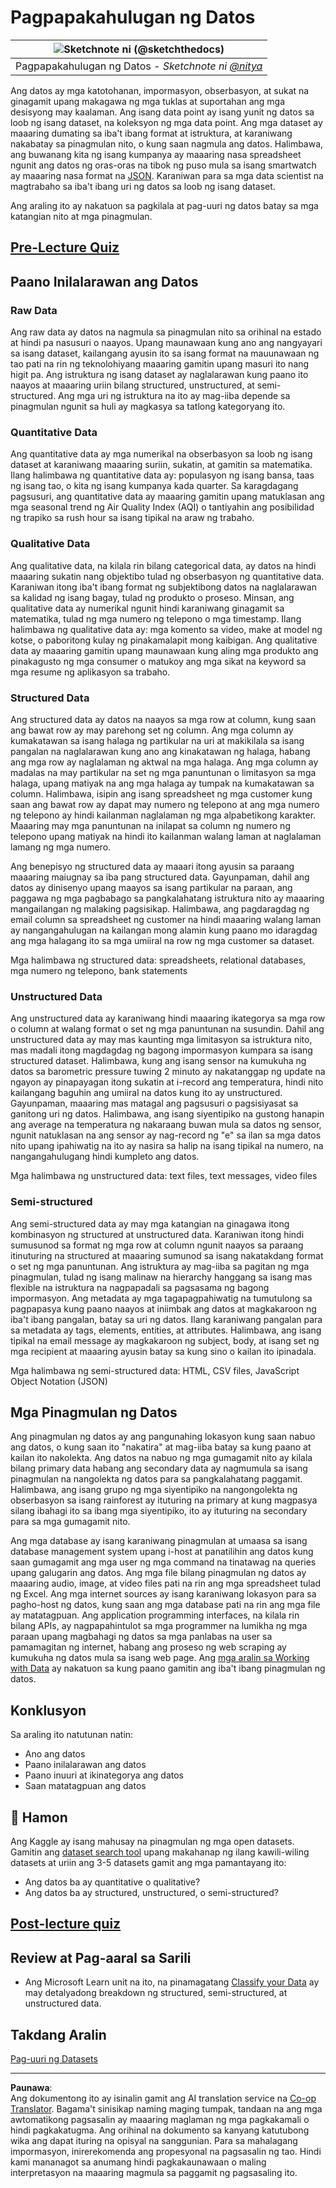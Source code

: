 <!--
CO_OP_TRANSLATOR_METADATA:
{
  "original_hash": "12339119c0165da569a93ddba05f9339",
  "translation_date": "2025-09-06T00:30:36+00:00",
  "source_file": "1-Introduction/03-defining-data/README.md",
  "language_code": "tl"
}
-->
# Pagpapakahulugan ng Datos

|![ Sketchnote ni [(@sketchthedocs)](https://sketchthedocs.dev) ](../../sketchnotes/03-DefiningData.png)|
|:---:|
|Pagpapakahulugan ng Datos - _Sketchnote ni [@nitya](https://twitter.com/nitya)_ |

Ang datos ay mga katotohanan, impormasyon, obserbasyon, at sukat na ginagamit upang makagawa ng mga tuklas at suportahan ang mga desisyong may kaalaman. Ang isang data point ay isang yunit ng datos sa loob ng isang dataset, na koleksyon ng mga data point. Ang mga dataset ay maaaring dumating sa iba't ibang format at istruktura, at karaniwang nakabatay sa pinagmulan nito, o kung saan nagmula ang datos. Halimbawa, ang buwanang kita ng isang kumpanya ay maaaring nasa spreadsheet ngunit ang datos ng oras-oras na tibok ng puso mula sa isang smartwatch ay maaaring nasa format na [JSON](https://stackoverflow.com/a/383699). Karaniwan para sa mga data scientist na magtrabaho sa iba't ibang uri ng datos sa loob ng isang dataset.

Ang araling ito ay nakatuon sa pagkilala at pag-uuri ng datos batay sa mga katangian nito at mga pinagmulan.

## [Pre-Lecture Quiz](https://ff-quizzes.netlify.app/en/ds/quiz/4)

## Paano Inilalarawan ang Datos

### Raw Data
Ang raw data ay datos na nagmula sa pinagmulan nito sa orihinal na estado at hindi pa nasusuri o naayos. Upang maunawaan kung ano ang nangyayari sa isang dataset, kailangang ayusin ito sa isang format na mauunawaan ng tao pati na rin ng teknolohiyang maaaring gamitin upang masuri ito nang higit pa. Ang istruktura ng isang dataset ay naglalarawan kung paano ito naayos at maaaring uriin bilang structured, unstructured, at semi-structured. Ang mga uri ng istruktura na ito ay mag-iiba depende sa pinagmulan ngunit sa huli ay magkasya sa tatlong kategoryang ito.

### Quantitative Data
Ang quantitative data ay mga numerikal na obserbasyon sa loob ng isang dataset at karaniwang maaaring suriin, sukatin, at gamitin sa matematika. Ilang halimbawa ng quantitative data ay: populasyon ng isang bansa, taas ng isang tao, o kita ng isang kumpanya kada quarter. Sa karagdagang pagsusuri, ang quantitative data ay maaaring gamitin upang matuklasan ang mga seasonal trend ng Air Quality Index (AQI) o tantiyahin ang posibilidad ng trapiko sa rush hour sa isang tipikal na araw ng trabaho.

### Qualitative Data
Ang qualitative data, na kilala rin bilang categorical data, ay datos na hindi maaaring sukatin nang objektibo tulad ng obserbasyon ng quantitative data. Karaniwan itong iba't ibang format ng subjektibong datos na naglalarawan sa kalidad ng isang bagay, tulad ng produkto o proseso. Minsan, ang qualitative data ay numerikal ngunit hindi karaniwang ginagamit sa matematika, tulad ng mga numero ng telepono o mga timestamp. Ilang halimbawa ng qualitative data ay: mga komento sa video, make at model ng kotse, o paboritong kulay ng pinakamalapit mong kaibigan. Ang qualitative data ay maaaring gamitin upang maunawaan kung aling mga produkto ang pinakagusto ng mga consumer o matukoy ang mga sikat na keyword sa mga resume ng aplikasyon sa trabaho.

### Structured Data
Ang structured data ay datos na naayos sa mga row at column, kung saan ang bawat row ay may parehong set ng column. Ang mga column ay kumakatawan sa isang halaga ng partikular na uri at makikilala sa isang pangalan na naglalarawan kung ano ang kinakatawan ng halaga, habang ang mga row ay naglalaman ng aktwal na mga halaga. Ang mga column ay madalas na may partikular na set ng mga panuntunan o limitasyon sa mga halaga, upang matiyak na ang mga halaga ay tumpak na kumakatawan sa column. Halimbawa, isipin ang isang spreadsheet ng mga customer kung saan ang bawat row ay dapat may numero ng telepono at ang mga numero ng telepono ay hindi kailanman naglalaman ng mga alpabetikong karakter. Maaaring may mga panuntunan na inilapat sa column ng numero ng telepono upang matiyak na hindi ito kailanman walang laman at naglalaman lamang ng mga numero.

Ang benepisyo ng structured data ay maaari itong ayusin sa paraang maaaring maiugnay sa iba pang structured data. Gayunpaman, dahil ang datos ay dinisenyo upang maayos sa isang partikular na paraan, ang paggawa ng mga pagbabago sa pangkalahatang istruktura nito ay maaaring mangailangan ng malaking pagsisikap. Halimbawa, ang pagdaragdag ng email column sa spreadsheet ng customer na hindi maaaring walang laman ay nangangahulugan na kailangan mong alamin kung paano mo idaragdag ang mga halagang ito sa mga umiiral na row ng mga customer sa dataset.

Mga halimbawa ng structured data: spreadsheets, relational databases, mga numero ng telepono, bank statements

### Unstructured Data
Ang unstructured data ay karaniwang hindi maaaring ikategorya sa mga row o column at walang format o set ng mga panuntunan na susundin. Dahil ang unstructured data ay may mas kaunting mga limitasyon sa istruktura nito, mas madali itong magdagdag ng bagong impormasyon kumpara sa isang structured dataset. Halimbawa, kung ang isang sensor na kumukuha ng datos sa barometric pressure tuwing 2 minuto ay nakatanggap ng update na ngayon ay pinapayagan itong sukatin at i-record ang temperatura, hindi nito kailangang baguhin ang umiiral na datos kung ito ay unstructured. Gayunpaman, maaaring mas matagal ang pagsusuri o pagsisiyasat sa ganitong uri ng datos. Halimbawa, ang isang siyentipiko na gustong hanapin ang average na temperatura ng nakaraang buwan mula sa datos ng sensor, ngunit natuklasan na ang sensor ay nag-record ng "e" sa ilan sa mga datos nito upang ipahiwatig na ito ay nasira sa halip na isang tipikal na numero, na nangangahulugang hindi kumpleto ang datos.

Mga halimbawa ng unstructured data: text files, text messages, video files

### Semi-structured
Ang semi-structured data ay may mga katangian na ginagawa itong kombinasyon ng structured at unstructured data. Karaniwan itong hindi sumusunod sa format ng mga row at column ngunit naayos sa paraang itinuturing na structured at maaaring sumunod sa isang nakatakdang format o set ng mga panuntunan. Ang istruktura ay mag-iiba sa pagitan ng mga pinagmulan, tulad ng isang malinaw na hierarchy hanggang sa isang mas flexible na istruktura na nagpapadali sa pagsasama ng bagong impormasyon. Ang metadata ay mga tagapagpahiwatig na tumutulong sa pagpapasya kung paano naayos at iniimbak ang datos at magkakaroon ng iba't ibang pangalan, batay sa uri ng datos. Ilang karaniwang pangalan para sa metadata ay tags, elements, entities, at attributes. Halimbawa, ang isang tipikal na email message ay magkakaroon ng subject, body, at isang set ng mga recipient at maaaring ayusin batay sa kung sino o kailan ito ipinadala.

Mga halimbawa ng semi-structured data: HTML, CSV files, JavaScript Object Notation (JSON)

## Mga Pinagmulan ng Datos

Ang pinagmulan ng datos ay ang pangunahing lokasyon kung saan nabuo ang datos, o kung saan ito "nakatira" at mag-iiba batay sa kung paano at kailan ito nakolekta. Ang datos na nabuo ng mga gumagamit nito ay kilala bilang primary data habang ang secondary data ay nagmumula sa isang pinagmulan na nangolekta ng datos para sa pangkalahatang paggamit. Halimbawa, ang isang grupo ng mga siyentipiko na nangongolekta ng obserbasyon sa isang rainforest ay ituturing na primary at kung magpasya silang ibahagi ito sa ibang mga siyentipiko, ito ay ituturing na secondary para sa mga gumagamit nito.

Ang mga database ay isang karaniwang pinagmulan at umaasa sa isang database management system upang i-host at panatilihin ang datos kung saan gumagamit ang mga user ng mga command na tinatawag na queries upang galugarin ang datos. Ang mga file bilang pinagmulan ng datos ay maaaring audio, image, at video files pati na rin ang mga spreadsheet tulad ng Excel. Ang mga internet sources ay isang karaniwang lokasyon para sa pagho-host ng datos, kung saan ang mga database pati na rin ang mga file ay matatagpuan. Ang application programming interfaces, na kilala rin bilang APIs, ay nagpapahintulot sa mga programmer na lumikha ng mga paraan upang magbahagi ng datos sa mga panlabas na user sa pamamagitan ng internet, habang ang proseso ng web scraping ay kumukuha ng datos mula sa isang web page. Ang [mga aralin sa Working with Data](../../../../../../../../../2-Working-With-Data) ay nakatuon sa kung paano gamitin ang iba't ibang pinagmulan ng datos.

## Konklusyon

Sa araling ito natutunan natin:

- Ano ang datos
- Paano inilalarawan ang datos
- Paano inuuri at ikinategorya ang datos
- Saan matatagpuan ang datos

## 🚀 Hamon

Ang Kaggle ay isang mahusay na pinagmulan ng mga open datasets. Gamitin ang [dataset search tool](https://www.kaggle.com/datasets) upang makahanap ng ilang kawili-wiling datasets at uriin ang 3-5 datasets gamit ang mga pamantayang ito:

- Ang datos ba ay quantitative o qualitative?
- Ang datos ba ay structured, unstructured, o semi-structured?

## [Post-lecture quiz](https://ff-quizzes.netlify.app/en/ds/quiz/5)

## Review at Pag-aaral sa Sarili

- Ang Microsoft Learn unit na ito, na pinamagatang [Classify your Data](https://docs.microsoft.com/en-us/learn/modules/choose-storage-approach-in-azure/2-classify-data) ay may detalyadong breakdown ng structured, semi-structured, at unstructured data.

## Takdang Aralin

[Pag-uuri ng Datasets](assignment.md)

---

**Paunawa**:  
Ang dokumentong ito ay isinalin gamit ang AI translation service na [Co-op Translator](https://github.com/Azure/co-op-translator). Bagama't sinisikap naming maging tumpak, tandaan na ang mga awtomatikong pagsasalin ay maaaring maglaman ng mga pagkakamali o hindi pagkakatugma. Ang orihinal na dokumento sa kanyang katutubong wika ang dapat ituring na opisyal na sanggunian. Para sa mahalagang impormasyon, inirerekomenda ang propesyonal na pagsasalin ng tao. Hindi kami mananagot sa anumang hindi pagkakaunawaan o maling interpretasyon na maaaring magmula sa paggamit ng pagsasaling ito.